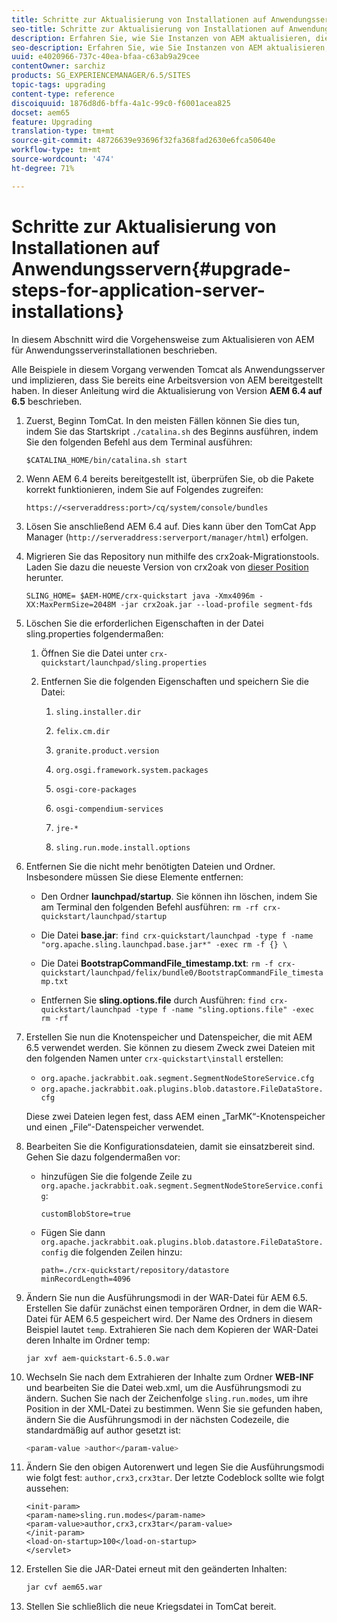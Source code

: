 ```yaml
---
title: Schritte zur Aktualisierung von Installationen auf Anwendungsservern
seo-title: Schritte zur Aktualisierung von Installationen auf Anwendungsservern
description: Erfahren Sie, wie Sie Instanzen von AEM aktualisieren, die über Anwendungsserver bereitgestellt werden.
seo-description: Erfahren Sie, wie Sie Instanzen von AEM aktualisieren, die über Anwendungsserver bereitgestellt werden.
uuid: e4020966-737c-40ea-bfaa-c63ab9a29cee
contentOwner: sarchiz
products: SG_EXPERIENCEMANAGER/6.5/SITES
topic-tags: upgrading
content-type: reference
discoiquuid: 1876d8d6-bffa-4a1c-99c0-f6001acea825
docset: aem65
feature: Upgrading
translation-type: tm+mt
source-git-commit: 48726639e93696f32fa368fad2630e6fca50640e
workflow-type: tm+mt
source-wordcount: '474'
ht-degree: 71%

---
```



# Schritte zur Aktualisierung von Installationen auf Anwendungsservern{#upgrade-steps-for-application-server-installations}

In diesem Abschnitt wird die Vorgehensweise zum Aktualisieren von AEM für Anwendungsserverinstallationen beschrieben.

Alle Beispiele in diesem Vorgang verwenden Tomcat als Anwendungsserver und implizieren, dass Sie bereits eine Arbeitsversion von AEM bereitgestellt haben. In dieser Anleitung wird die Aktualisierung von Version **AEM 6.4 auf 6.5** beschrieben.

1. Zuerst, Beginn TomCat. In den meisten Fällen können Sie dies tun, indem Sie das Startskript `./catalina.sh` des Beginns ausführen, indem Sie den folgenden Befehl aus dem Terminal ausführen:

   ```shell
   $CATALINA_HOME/bin/catalina.sh start
   ```

1. Wenn AEM 6.4 bereits bereitgestellt ist, überprüfen Sie, ob die Pakete korrekt funktionieren, indem Sie auf Folgendes zugreifen:

   ```shell
   https://<serveraddress:port>/cq/system/console/bundles
   ```

1. Lösen Sie anschließend AEM 6.4 auf. Dies kann über den TomCat App Manager (`http://serveraddress:serverport/manager/html`) erfolgen.

1. Migrieren Sie das Repository nun mithilfe des crx2oak-Migrationstools. Laden Sie dazu die neueste Version von crx2oak von [dieser Position](https://repo.adobe.com/nexus/content/groups/public/com/adobe/granite/crx2oak) herunter.

   ```shell
   SLING_HOME= $AEM-HOME/crx-quickstart java -Xmx4096m -XX:MaxPermSize=2048M -jar crx2oak.jar --load-profile segment-fds
   ```

1. Löschen Sie die erforderlichen Eigenschaften in der Datei sling.properties folgendermaßen:

   1. Öffnen Sie die Datei unter `crx-quickstart/launchpad/sling.properties`
   1. Entfernen Sie die folgenden Eigenschaften und speichern Sie die Datei:

      1. `sling.installer.dir`

      1. `felix.cm.dir`

      1. `granite.product.version`

      1. `org.osgi.framework.system.packages`

      1. `osgi-core-packages`

      1. `osgi-compendium-services`

      1. `jre-*`

      1. `sling.run.mode.install.options`

1. Entfernen Sie die nicht mehr benötigten Dateien und Ordner. Insbesondere müssen Sie diese Elemente entfernen:

   * Den Ordner **launchpad/startup**. Sie können ihn löschen, indem Sie am Terminal den folgenden Befehl ausführen: `rm -rf crx-quickstart/launchpad/startup`

   * Die Datei **base.jar**: `find crx-quickstart/launchpad -type f -name "org.apache.sling.launchpad.base.jar*" -exec rm -f {} \`

   * Die Datei **BootstrapCommandFile_timestamp.txt**: `rm -f crx-quickstart/launchpad/felix/bundle0/BootstrapCommandFile_timestamp.txt`

   * Entfernen Sie **sling.options.file** durch Ausführen: `find crx-quickstart/launchpad -type f -name "sling.options.file" -exec rm -rf`

1. Erstellen Sie nun die Knotenspeicher und Datenspeicher, die mit AEM 6.5 verwendet werden. Sie können zu diesem Zweck zwei Dateien mit den folgenden Namen unter `crx-quickstart\install` erstellen:

   * `org.apache.jackrabbit.oak.segment.SegmentNodeStoreService.cfg`
   * `org.apache.jackrabbit.oak.plugins.blob.datastore.FileDataStore.cfg`

   Diese zwei Dateien legen fest, dass AEM einen „TarMK“-Knotenspeicher und einen „File“-Datenspeicher verwendet.

1. Bearbeiten Sie die Konfigurationsdateien, damit sie einsatzbereit sind. Gehen Sie dazu folgendermaßen vor:

   * hinzufügen Sie die folgende Zeile zu `org.apache.jackrabbit.oak.segment.SegmentNodeStoreService.config`:

      ```customBlobStore=true```

   * Fügen Sie dann `org.apache.jackrabbit.oak.plugins.blob.datastore.FileDataStore.config` die folgenden Zeilen hinzu:

      ```
      path=./crx-quickstart/repository/datastore
      minRecordLength=4096
      ```

1. Ändern Sie nun die Ausführungsmodi in der WAR-Datei für AEM 6.5. Erstellen Sie dafür zunächst einen temporären Ordner, in dem die WAR-Datei für AEM 6.5 gespeichert wird. Der Name des Ordners in diesem Beispiel lautet `temp`. Extrahieren Sie nach dem Kopieren der WAR-Datei deren Inhalte im Ordner temp:

   ```
   jar xvf aem-quickstart-6.5.0.war
   ```

1. Wechseln Sie nach dem Extrahieren der Inhalte zum Ordner **WEB-INF** und bearbeiten Sie die Datei web.xml, um die Ausführungsmodi zu ändern. Suchen Sie nach der Zeichenfolge `sling.run.modes`, um ihre Position in der XML-Datei zu bestimmen. Wenn Sie sie gefunden haben, ändern Sie die Ausführungsmodi in der nächsten Codezeile, die standardmäßig auf author gesetzt ist:

   ```bash
   <param-value >author</param-value>
   ```

1. Ändern Sie den obigen Autorenwert und legen Sie die Ausführungsmodi wie folgt fest: `author,crx3,crx3tar`. Der letzte Codeblock sollte wie folgt aussehen:

   ```
   <init-param>
   <param-name>sling.run.modes</param-name>
   <param-value>author,crx3,crx3tar</param-value>
   </init-param>
   <load-on-startup>100</load-on-startup>
   </servlet>
   ```

1. Erstellen Sie die JAR-Datei erneut mit den geänderten Inhalten:

   ```bash
   jar cvf aem65.war
   ```

1. Stellen Sie schließlich die neue Kriegsdatei in TomCat bereit.
